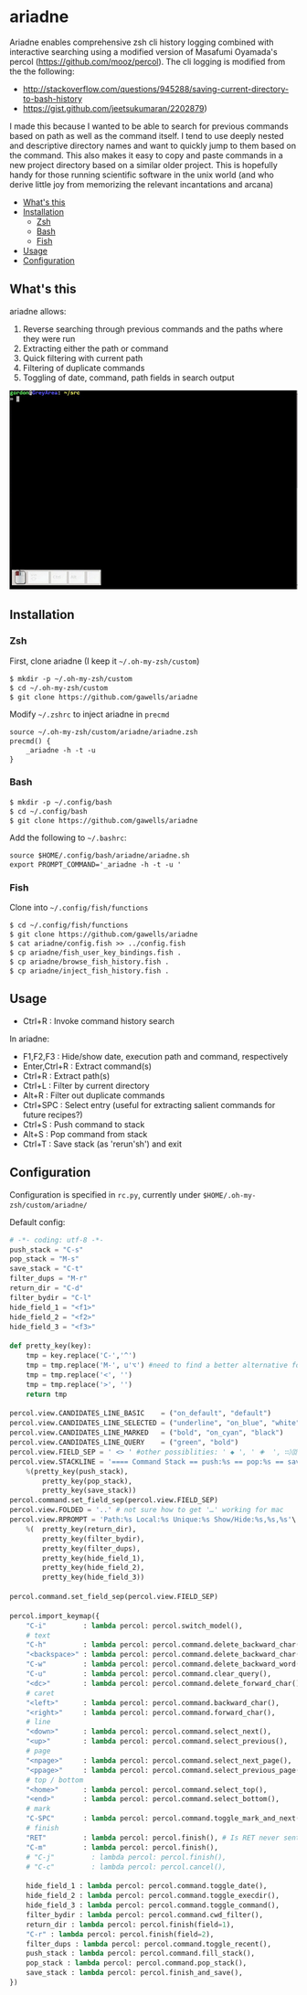 # ariadne

Ariadne enables comprehensive zsh cli history logging combined with interactive searching
using a modified version of Masafumi Oyamada's percol (https://github.com/mooz/percol). 
The cli logging is modified from the the following:

- http://stackoverflow.com/questions/945288/saving-current-directory-to-bash-history
- https://gist.github.com/jeetsukumaran/2202879)

I made this because I wanted to be able to search for previous commands based on path as
well as the command itself. I tend to use deeply nested and descriptive directory names
and want to quickly jump to them based on the command. This also makes it easy to copy
and paste commands in a new project directory based on a similar older project. This is 
hopefully handy for those running scientific software in the unix world (and who derive 
little joy from memorizing the relevant incantations and arcana)

- [What's this](#whats-this)
- [Installation](#installation)
  - [Zsh](#zsh)
  - [Bash](#bash)
  - [Fish](#fish)
- [Usage](#usage)
- [Configuration](#configuration)

## What's this

ariadne allows:

1. Reverse searching through previous commands and the paths where they were run
2. Extracting either the path or command
3. Quick filtering with current path
4. Filtering of duplicate commands
5. Toggling of date, command, path fields in search output

![animation](https://github.com/gawells/demos/blob/master/ariadne1.gif)


## Installation

### Zsh

First, clone ariadne (I keep it `~/.oh-my-zsh/custom`)

    $ mkdir -p ~/.oh-my-zsh/custom
    $ cd ~/.oh-my-zsh/custom
    $ git clone https://github.com/gawells/ariadne

Modify `~/.zshrc` to inject ariadne in `precmd`
    
    source ~/.oh-my-zsh/custom/ariadne/ariadne.zsh
    precmd() {
        _ariadne -h -t -u 
    }

### Bash

    $ mkdir -p ~/.config/bash
    $ cd ~/.config/bash
    $ git clone https://github.com/gawells/ariadne

Add the following to `~/.bashrc`:

    source $HOME/.config/bash/ariadne/ariadne.sh
    export PROMPT_COMMAND='_ariadne -h -t -u '

### Fish
    
Clone into `~/.config/fish/functions`
    
    $ cd ~/.config/fish/functions
    $ git clone https://github.com/gawells/ariadne
    $ cat ariadne/config.fish >> ../config.fish
    $ cp ariadne/fish_user_key_bindings.fish .
    $ cp ariadne/browse_fish_history.fish .
    $ cp ariadne/inject_fish_history.fish .

## Usage

- Ctrl+R          : Invoke command history search

In ariadne:

- F1,F2,F3        : Hide/show date, execution path and command, respectively
- Enter,Ctrl+R    : Extract command(s)
- Ctrl+R          : Extract path(s)
- Ctrl+L          : Filter by current directory
- Alt+R           : Filter out duplicate commands
- Ctrl+SPC        : Select entry (useful for extracting salient commands for future recipes?)
- Ctrl+S          : Push command to stack
- Alt+S           : Pop command from stack
- Ctrl+T          : Save stack (as 'rerun'sh') and exit

## Configuration

Configuration is specified in `rc.py`, currently under `$HOME/.oh-my-zsh/custom/ariadne/`

Default config:

```python
# -*- coding: utf-8 -*-
push_stack = "C-s"
pop_stack = "M-s"
save_stack = "C-t"
filter_dups = "M-r"
return_dir = "C-d"
filter_bydir = "C-l"
hide_field_1 = "<f1>"
hide_field_2 = "<f2>"
hide_field_3 = "<f3>"

def pretty_key(key):
    tmp = key.replace('C-','^')
    tmp = tmp.replace('M-', u'⌥') #need to find a better alternative for mono fonts
    tmp = tmp.replace('<', '')
    tmp = tmp.replace('>', '')
    return tmp

percol.view.CANDIDATES_LINE_BASIC    = ("on_default", "default")
percol.view.CANDIDATES_LINE_SELECTED = ("underline", "on_blue", "white","bold")
percol.view.CANDIDATES_LINE_MARKED   = ("bold", "on_cyan", "black")
percol.view.CANDIDATES_LINE_QUERY    = ("green", "bold")
percol.view.FIELD_SEP = ' <> ' #other possiblities: ' ◆ ', ' 🞛  ', ∷ᛞᛥ∯⌘ etc
percol.view.STACKLINE = '==== Command Stack == push:%s == pop:%s == save as "rerun.sh":%s ===='\
    %(pretty_key(push_stack),
        pretty_key(pop_stack),
        pretty_key(save_stack))
percol.command.set_field_sep(percol.view.FIELD_SEP)
percol.view.FOLDED = '..' # not sure how to get '…' working for mac
percol.view.RPROMPT = 'Path:%s Local:%s Unique:%s Show/Hide:%s,%s,%s'\
    %(  pretty_key(return_dir),
        pretty_key(filter_bydir),
        pretty_key(filter_dups),
        pretty_key(hide_field_1),
        pretty_key(hide_field_2),
        pretty_key(hide_field_3))

percol.command.set_field_sep(percol.view.FIELD_SEP)

percol.import_keymap({
    "C-i"         : lambda percol: percol.switch_model(),
    # text
    "C-h"         : lambda percol: percol.command.delete_backward_char(),
    "<backspace>" : lambda percol: percol.command.delete_backward_char(),
    "C-w"         : lambda percol: percol.command.delete_backward_word(),
    "C-u"         : lambda percol: percol.command.clear_query(),
    "<dc>"        : lambda percol: percol.command.delete_forward_char(),
    # caret
    "<left>"      : lambda percol: percol.command.backward_char(),
    "<right>"     : lambda percol: percol.command.forward_char(),
    # line
    "<down>"      : lambda percol: percol.command.select_next(),
    "<up>"        : lambda percol: percol.command.select_previous(),
    # page
    "<npage>"     : lambda percol: percol.command.select_next_page(),
    "<ppage>"     : lambda percol: percol.command.select_previous_page(),
    # top / bottom
    "<home>"      : lambda percol: percol.command.select_top(),
    "<end>"       : lambda percol: percol.command.select_bottom(),
    # mark
    "C-SPC"       : lambda percol: percol.command.toggle_mark_and_next(),
    # finish
    "RET"         : lambda percol: percol.finish(), # Is RET never sent? #seems not, doesn't respond to finish_f either - gaw
    "C-m"         : lambda percol: percol.finish(),
    # "C-j"         : lambda percol: percol.finish(),
    # "C-c"         : lambda percol: percol.cancel(),

    hide_field_1 : lambda percol: percol.command.toggle_date(),
    hide_field_2 : lambda percol: percol.command.toggle_execdir(),
    hide_field_3 : lambda percol: percol.command.toggle_command(),
    filter_bydir : lambda percol: percol.command.cwd_filter(),
    return_dir : lambda percol: percol.finish(field=1),
    "C-r" : lambda percol: percol.finish(field=2),
    filter_dups : lambda percol: percol.command.toggle_recent(),
    push_stack : lambda percol: percol.command.fill_stack(),
    pop_stack : lambda percol: percol.command.pop_stack(),
    save_stack : lambda percol: percol.finish_and_save(),
})    
```

